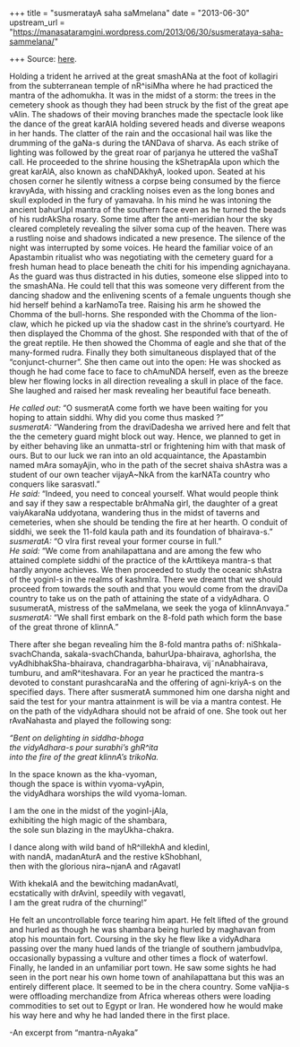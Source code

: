 +++
title = "susmeratayA saha saMmelana"
date = "2013-06-30"
upstream_url = "https://manasataramgini.wordpress.com/2013/06/30/susmerataya-saha-sammelana/"

+++
Source: [here](https://manasataramgini.wordpress.com/2013/06/30/susmerataya-saha-sammelana/).

Holding a trident he arrived at the great smashANa at the foot of
kollagiri from the subterranean temple of nR^isiMha where he had
practiced the mantra of the adhomukha. It was in the midst of a storm:
the trees in the cemetery shook as though they had been struck by the
fist of the great ape vAlin. The shadows of their moving branches made
the spectacle look like the dance of the great karAlA holding severed
heads and diverse weapons in her hands. The clatter of the rain and the
occasional hail was like the drumming of the gaNa-s during the tANDava
of sharva. As each strike of lighting was followed by the great roar of
parjanya he uttered the vaShaT call. He proceeded to the shrine housing
the kShetrapAla upon which the great karAlA, also known as chaNDAkhyA,
looked upon. Seated at his chosen corner he silently witness a corpse
being consumed by the fierce kravyAda, with hissing and crackling noises
even as the long bones and skull exploded in the fury of yamavaha. In
his mind he was intoning the ancient bahurUpI mantra of the southern
face even as he turned the beads of his rudrAkSha rosary. Some time
after the anti-meridian hour the sky cleared completely revealing the
silver soma cup of the heaven. There was a rustling noise and shadows
indicated a new presence. The silence of the night was interrupted by
some voices. He heard the familiar voice of an Apastambin ritualist who
was negotiating with the cemetery guard for a fresh human head to place
beneath the chiti for his impending agnichayana. As the guard was thus
distracted in his duties, someone else slipped into to the smashANa. He
could tell that this was someone very different from the dancing shadow
and the enlivening scents of a female unguents though she hid herself
behind a karNamoTa tree. Raising his arm he showed the Chomma of the
bull-horns. She responded with the Chomma of the lion-claw, which he
picked up via the shadow cast in the shrine’s courtyard. He then
displayed the Chomma of the ghost. She responded with that of the of the
great reptile. He then showed the Chomma of eagle and she that of the
many-formed rudra. Finally they both simultaneous displayed that of the
“conjunct-churner”. She then came out into the open: He was shocked as
though he had come face to face to chAmuNDA herself, even as the breeze
blew her flowing locks in all direction revealing a skull in place of
the face. She laughed and raised her mask revealing her beautiful face
beneath.

*He called out:* “O susmeratA come forth we have been waiting for you
hoping to attain siddhi. Why did you come thus masked ?”  
*susmeratA:* “Wandering from the draviDadesha we arrived here and felt
that the the cemetery guard might block out way. Hence, we planned to
get in by either behaving like an unmatta-strI or frightening him with
that mask of ours. But to our luck we ran into an old acquaintance, the
Apastambin named mAra somayAjin, who in the path of the secret shaiva
shAstra was a student of our own teacher vijayA\~NkA from the karNATa
country who conquers like sarasvatI.”  
*He said:* “Indeed, you need to conceal yourself. What would people
think and say if they saw a respectable brAhmaNa girl, the daughter of a
great vaiyAkaraNa uddyotana, wandering thus in the midst of taverns and
cemeteries, when she should be tending the fire at her hearth. O conduit
of siddhi, we seek the 11-fold kaula path and its foundation of
bhairava-s.”  
*susmeratA:* “O vIra first reveal your former course in full.”  
*He said:* “We come from anahilapattana and are among the few who
attained complete siddhi of the practice of the kArttikeya mantra-s that
hardly anyone achieves. We then proceeded to study the oceanic shAstra
of the yoginI-s in the realms of kashmIra. There we dreamt that we
should proceed from towards the south and that you would come from the
draviDa country to take us on the path of attaining the state of a
vidyAdhara. O susumeratA, mistress of the saMmelana, we seek the yoga of
klinnAnvaya.”  
*susmeratA:* “We shall first embark on the 8-fold path which form the
base of the great throne of klinnA.”

There after she began revealing him the 8-fold mantra paths of:
niShkala-svachChanda, sakala-svachChanda, bahurUpa-bhairava, aghorIsha,
the vyAdhibhakSha-bhairava, chandragarbha-bhairava, vij˜nAnabhairava,
tumburu, and amR^iteshavara. For an year he practiced the mantra-s
devoted to constant purashcaraNa and the offering of agni-kriyA-s on the
specified days. There after susmeratA summoned him one darsha night and
said the test for your mantra attainment is will be via a mantra
contest. He on the path of the vidyAdhara should not be afraid of one.
She took out her rAvaNahasta and played the following song:

*“Bent on delighting in siddha-bhoga  
the vidyAdhara-s pour surabhi’s ghR^ita  
into the fire of the great klinnA’s trikoNa.*

In the space known as the kha-vyoman,  
though the space is within vyoma-vyApin,  
the vidyAdhara worships the wild vyoma-loman.

I am the one in the midst of the yoginI-jAla,  
exhibiting the high magic of the shambara,  
the sole sun blazing in the mayUkha-chakra.

I dance along with wild band of hR^illekhA and kledinI,  
with nandA, madanAturA and the restive kShobhanI,  
then with the glorious nira\~njanA and rAgavatI

With khekalA and the bewitching madanAvatI,  
ecstatically with drAvinI, speedily with vegavatI,  
I am the great rudra of the churning!”

He felt an uncontrollable force tearing him apart. He felt lifted of the
ground and hurled as though he was shambara being hurled by maghavan
from atop his mountain fort. Coursing in the sky he flew like a
vidyAdhara passing over the many hued lands of the triangle of southern
jambudvIpa, occasionally bypassing a vulture and other times a flock of
waterfowl. Finally, he landed in an unfamiliar port town. He saw some
sights he had seen in the port near his own home town of anahilapattana
but this was an entirely different place. It seemed to be in the chera
country. Some vaNjia-s were offloading merchandize from Africa whereas
others were loading commodities to set out to Egypt or Iran. He wondered
how he would make his way here and why he had landed there in the first
place.

-An excerpt from “mantra-nAyaka”


